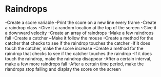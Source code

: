 Raindrops
=========

-Create a score variable
-Print the score on a new line every frame
-Create a raindrop class
  ~Give it a random location at the top of the screen
  ~Give it a downward velocity
-Create an array of raindrops
-Make a few raindrops fall
-Create a catcher
  ~Make it follow the mouse
-Create a method for the catcher that checks to see if the raindrop touches the catcher
-If it does touch the catcher, make the score increase
-Create a method for the raindrop that checks to see if the catcher touches the raindrop
-If it does touch the raindrop, make the raindrop disappear
-After a certain interval, make a few more raindrops fall
-After a certain time period, make the riandrops stop falling and display the score on the screen
